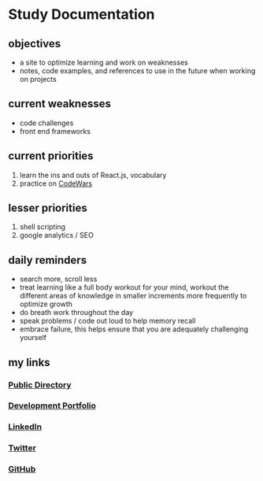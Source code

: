 # Study Documentation


## objectives

- a site to optimize learning and work on weaknesses 
- notes, code examples, and references to use in the future when working on projects

## current weaknesses

- code challenges 
- front end frameworks

## current priorities

1. learn the ins and outs of React.js, vocabulary
2. practice on [CodeWars](https://www.codewars.com)

## lesser priorities

1. shell scripting
2. google analytics / SEO

## daily reminders

- search more, scroll less
- treat learning like a full body workout for your mind, workout the different areas of knowledge in smaller increments more frequently to optimize growth
- do breath work throughout the day
- speak problems / code out loud to help memory recall
- embrace failure, this helps ensure that you are adequately challenging yourself

## my links

### [Public Directory](https://www.justintylers.com) 
### [Development Portfolio](https://portfolio.justintylers.com) 
### [LinkedIn](https://www.linkedin.com/in/justintylers) 
### [Twitter](https://www.twitter.com/lovejustintyler)
### [GitHub](https://www.github.com/justinsgithub)
